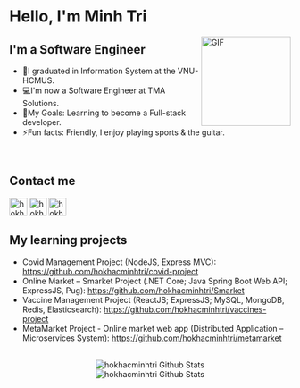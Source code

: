 # Hello, I'm Minh Tri

<img align="right" alt="GIF" height="160px" src="https://i.imgur.com/faeX3oa.gif" />

## I'm a Software Engineer

- 🏫I graduated in Information System at the VNU-HCMUS.
- 💻I'm now a Software Engineer at TMA Solutions.
- 🎯My Goals: Learning to become a Full-stack developer.
- ⚡Fun facts: Friendly, I enjoy playing sports & the guitar.

<br/>

## Contact me

[<img align="left" alt="hokhacminhtri | LinkedIn" width="32px" src="https://cdn-icons-png.flaticon.com/512/174/174857.png" />][linkedin]
[<img align="left" alt="hokhacminhtri | Facebook" width="32px" src="https://cdn-icons-png.flaticon.com/512/1384/1384053.png" />][facebook]
[<img align="left" alt="hokhacminhtri | Instagram" width="32px" src="https://cdn-icons-png.flaticon.com/512/2504/2504918.png" />][instagram]

<br/>
<br/>

## My learning projects

- Covid Management Project (NodeJS, Express MVC): https://github.com/hokhacminhtri/covid-project
- Online Market – Smarket Project (.NET Core; Java Spring Boot Web API; ExpressJS, Pug): https://github.com/hokhacminhtri/Smarket
- Vaccine Management Project (ReactJS; ExpressJS; MySQL, MongoDB, Redis, Elasticsearch): https://github.com/hokhacminhtri/vaccines-project
- MetaMarket Project - Online market web app (Distributed Application – Microservices System): https://github.com/hokhacminhtri/metamarket

<br/>

<div align="center">
<img alt="hokhacminhtri Github Stats" src="https://github-readme-stats.vercel.app/api/?username=hokhacminhtri&include_all_commits=true&count_private=true&langs_count=12&show_icons=true&theme=cobalt"/>

<br/>

<img alt="hokhacminhtri Github Stats" src="https://github-readme-stats.vercel.app/api/top-langs/?username=hokhacminhtri&langs_count=12&theme=dracula"/>
</div>

[linkedin]: https://www.linkedin.com/in/hokhacminhtri/
[facebook]: https://www.facebook.com/minhtri244/
[instagram]: https://www.instagram.com/hokhacminhtri/
